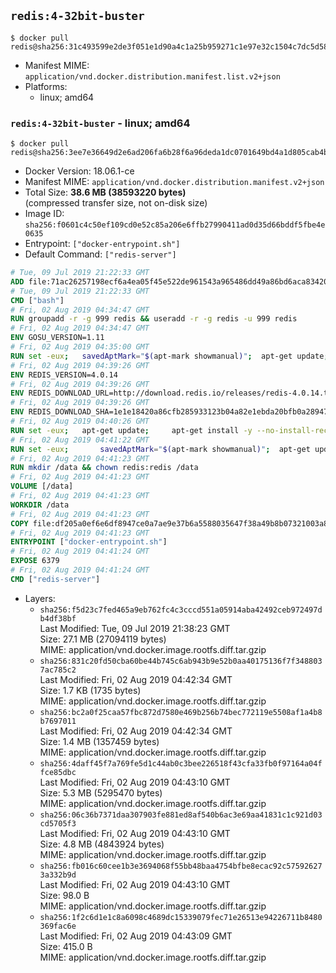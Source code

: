 ## `redis:4-32bit-buster`

```console
$ docker pull redis@sha256:31c493599e2de3f051e1d90a4c1a25b959271c1e97e32c1504c7dc5d58deb0ff
```

-	Manifest MIME: `application/vnd.docker.distribution.manifest.list.v2+json`
-	Platforms:
	-	linux; amd64

### `redis:4-32bit-buster` - linux; amd64

```console
$ docker pull redis@sha256:3ee7e36649d2e6ad206fa6b28f6a96deda1dc0701649bd4a1d805cab4ba442fa
```

-	Docker Version: 18.06.1-ce
-	Manifest MIME: `application/vnd.docker.distribution.manifest.v2+json`
-	Total Size: **38.6 MB (38593220 bytes)**  
	(compressed transfer size, not on-disk size)
-	Image ID: `sha256:f0601c4c50ef109cd0e52c85a206e6ffb27990411ad0d35d66bddf5fbe4e0635`
-	Entrypoint: `["docker-entrypoint.sh"]`
-	Default Command: `["redis-server"]`

```dockerfile
# Tue, 09 Jul 2019 21:22:33 GMT
ADD file:71ac26257198ecf6a4ea05f45e522de961543a965486dd49a86bd6aca8342026 in / 
# Tue, 09 Jul 2019 21:22:33 GMT
CMD ["bash"]
# Fri, 02 Aug 2019 04:34:47 GMT
RUN groupadd -r -g 999 redis && useradd -r -g redis -u 999 redis
# Fri, 02 Aug 2019 04:34:47 GMT
ENV GOSU_VERSION=1.11
# Fri, 02 Aug 2019 04:35:00 GMT
RUN set -eux; 	savedAptMark="$(apt-mark showmanual)"; 	apt-get update; 	apt-get install -y --no-install-recommends 		ca-certificates 		dirmngr 		gnupg 		wget 	; 	rm -rf /var/lib/apt/lists/*; 		dpkgArch="$(dpkg --print-architecture | awk -F- '{ print $NF }')"; 	wget -O /usr/local/bin/gosu "https://github.com/tianon/gosu/releases/download/$GOSU_VERSION/gosu-$dpkgArch"; 	wget -O /usr/local/bin/gosu.asc "https://github.com/tianon/gosu/releases/download/$GOSU_VERSION/gosu-$dpkgArch.asc"; 		export GNUPGHOME="$(mktemp -d)"; 	gpg --batch --keyserver hkps://keys.openpgp.org --recv-keys B42F6819007F00F88E364FD4036A9C25BF357DD4; 	gpg --batch --verify /usr/local/bin/gosu.asc /usr/local/bin/gosu; 	gpgconf --kill all; 	rm -rf "$GNUPGHOME" /usr/local/bin/gosu.asc; 		apt-mark auto '.*' > /dev/null; 	[ -z "$savedAptMark" ] || apt-mark manual $savedAptMark > /dev/null; 	apt-get purge -y --auto-remove -o APT::AutoRemove::RecommendsImportant=false; 		chmod +x /usr/local/bin/gosu; 	gosu --version; 	gosu nobody true
# Fri, 02 Aug 2019 04:39:26 GMT
ENV REDIS_VERSION=4.0.14
# Fri, 02 Aug 2019 04:39:26 GMT
ENV REDIS_DOWNLOAD_URL=http://download.redis.io/releases/redis-4.0.14.tar.gz
# Fri, 02 Aug 2019 04:39:26 GMT
ENV REDIS_DOWNLOAD_SHA=1e1e18420a86cfb285933123b04a82e1ebda20bfb0a289472745a087587e93a7
# Fri, 02 Aug 2019 04:40:26 GMT
RUN set -eux; 	apt-get update; 	apt-get install -y --no-install-recommends libc6-i386; 	rm -rf /var/lib/apt/lists/*
# Fri, 02 Aug 2019 04:41:22 GMT
RUN set -eux; 		savedAptMark="$(apt-mark showmanual)"; 	apt-get update; 	apt-get install -y --no-install-recommends 		ca-certificates 		wget 				gcc 		gcc-multilib 		libc6-dev-i386 		make 	; 	rm -rf /var/lib/apt/lists/*; 		wget -O redis.tar.gz "$REDIS_DOWNLOAD_URL"; 	echo "$REDIS_DOWNLOAD_SHA *redis.tar.gz" | sha256sum -c -; 	mkdir -p /usr/src/redis; 	tar -xzf redis.tar.gz -C /usr/src/redis --strip-components=1; 	rm redis.tar.gz; 		grep -q '^#define CONFIG_DEFAULT_PROTECTED_MODE 1$' /usr/src/redis/src/server.h; 	sed -ri 's!^(#define CONFIG_DEFAULT_PROTECTED_MODE) 1$!\1 0!' /usr/src/redis/src/server.h; 	grep -q '^#define CONFIG_DEFAULT_PROTECTED_MODE 0$' /usr/src/redis/src/server.h; 		make -C /usr/src/redis -j "$(nproc)" 32bit; 	make -C /usr/src/redis install; 		serverMd5="$(md5sum /usr/local/bin/redis-server | cut -d' ' -f1)"; export serverMd5; 	find /usr/local/bin/redis* -maxdepth 0 		-type f -not -name redis-server 		-exec sh -eux -c ' 			md5="$(md5sum "$1" | cut -d" " -f1)"; 			test "$md5" = "$serverMd5"; 		' -- '{}' ';' 		-exec ln -svfT 'redis-server' '{}' ';' 	; 		rm -r /usr/src/redis; 		apt-mark auto '.*' > /dev/null; 	[ -z "$savedAptMark" ] || apt-mark manual $savedAptMark > /dev/null; 	apt-get purge -y --auto-remove -o APT::AutoRemove::RecommendsImportant=false; 		redis-cli --version; 	redis-server --version
# Fri, 02 Aug 2019 04:41:23 GMT
RUN mkdir /data && chown redis:redis /data
# Fri, 02 Aug 2019 04:41:23 GMT
VOLUME [/data]
# Fri, 02 Aug 2019 04:41:23 GMT
WORKDIR /data
# Fri, 02 Aug 2019 04:41:23 GMT
COPY file:df205a0ef6e6df8947ce0a7ae9e37b6a5588035647f38a49b8b07321003a8a01 in /usr/local/bin/ 
# Fri, 02 Aug 2019 04:41:23 GMT
ENTRYPOINT ["docker-entrypoint.sh"]
# Fri, 02 Aug 2019 04:41:24 GMT
EXPOSE 6379
# Fri, 02 Aug 2019 04:41:24 GMT
CMD ["redis-server"]
```

-	Layers:
	-	`sha256:f5d23c7fed465a9eb762fc4c3cccd551a05914aba42492ceb972497db4df38bf`  
		Last Modified: Tue, 09 Jul 2019 21:38:23 GMT  
		Size: 27.1 MB (27094119 bytes)  
		MIME: application/vnd.docker.image.rootfs.diff.tar.gzip
	-	`sha256:831c20fd50cba60be44b745c6ab943b9e52b0aa40175136f7f3488037ac785c2`  
		Last Modified: Fri, 02 Aug 2019 04:42:34 GMT  
		Size: 1.7 KB (1735 bytes)  
		MIME: application/vnd.docker.image.rootfs.diff.tar.gzip
	-	`sha256:bc2a0f25caa57fbc872d7580e469b256b74bec772119e5508af1a4b8b7697011`  
		Last Modified: Fri, 02 Aug 2019 04:42:34 GMT  
		Size: 1.4 MB (1357459 bytes)  
		MIME: application/vnd.docker.image.rootfs.diff.tar.gzip
	-	`sha256:4daff45f7a769fe5d1c44ab0c3bee226518f43cfa33fb0f97164a04ffce85dbc`  
		Last Modified: Fri, 02 Aug 2019 04:43:10 GMT  
		Size: 5.3 MB (5295470 bytes)  
		MIME: application/vnd.docker.image.rootfs.diff.tar.gzip
	-	`sha256:06c36b7371daa307903fe881ed8af540b6ac3e69aa41831c1c921d03cd5705f3`  
		Last Modified: Fri, 02 Aug 2019 04:43:10 GMT  
		Size: 4.8 MB (4843924 bytes)  
		MIME: application/vnd.docker.image.rootfs.diff.tar.gzip
	-	`sha256:fb016c60cee1b3e3694068f55bb48baa4754bfbe8ecac92c575926273a332b9d`  
		Last Modified: Fri, 02 Aug 2019 04:43:10 GMT  
		Size: 98.0 B  
		MIME: application/vnd.docker.image.rootfs.diff.tar.gzip
	-	`sha256:1f2c6d1e1c8a6098c4689dc15339079fec71e26513e94226711b8480369fac6e`  
		Last Modified: Fri, 02 Aug 2019 04:43:09 GMT  
		Size: 415.0 B  
		MIME: application/vnd.docker.image.rootfs.diff.tar.gzip
